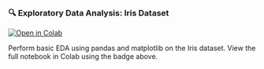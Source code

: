 ### 🔍 Exploratory Data Analysis: Iris Dataset

[![Open in Colab](https://colab.research.google.com/assets/colab-badge.svg)](https://colab.research.google.com/github/Vijay8143/Colab-Conquer/blob/main/iris_eda.ipynb)

Perform basic EDA using pandas and matplotlib on the Iris dataset. View the full notebook in Colab using the badge above.
